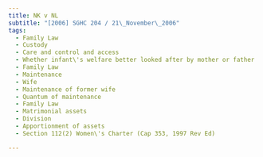 ```yaml
---
title: NK v NL 
subtitle: "[2006] SGHC 204 / 21\_November\_2006"
tags:
  - Family Law
  - Custody
  - Care and control and access
  - Whether infant\'s welfare better looked after by mother or father
  - Family Law
  - Maintenance
  - Wife
  - Maintenance of former wife
  - Quantum of maintenance
  - Family Law
  - Matrimonial assets
  - Division
  - Apportionment of assets
  - Section 112(2) Women\'s Charter (Cap 353, 1997 Rev Ed)

---
```


